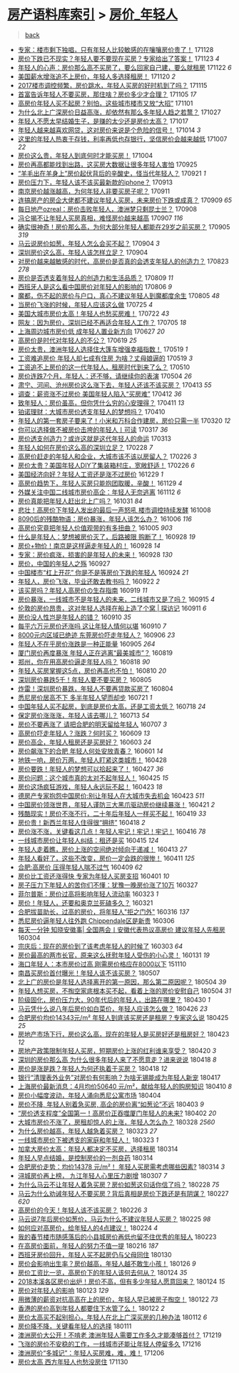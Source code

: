 [房产语料库索引](../../README.md)  > [房价_年轻人](房价_年轻人.md)
====
> [back](../README.md)

- [专家：楼市剩下独唱，只有年轻人比较敏感的在嚷嚷房价贵了！](http://jkwz.applinzi.com/ittc/7040950387312428048.html#%E4%B8%93%E5%AE%B6%EF%BC%9A%E6%A5%BC%E5%B8%82%E5%89%A9%E4%B8%8B%E7%8B%AC%E5%94%B1%EF%BC%8C%E5%8F%AA%E6%9C%89%E5%B9%B4%E8%BD%BB%E4%BA%BA%E6%AF%94%E8%BE%83%E6%95%8F%E6%84%9F%E7%9A%84%E5%9C%A8%E5%9A%B7%E5%9A%B7%E6%88%BF%E4%BB%B7%E8%B4%B5%E4%BA%86%EF%BC%81) 171128  
- [房价下跌已不现实？年轻人要不要现在买房？专家给出了答案！](http://jkwz.applinzi.com/ittc/7039220575111742480.html#%E6%88%BF%E4%BB%B7%E4%B8%8B%E8%B7%8C%E5%B7%B2%E4%B8%8D%E7%8E%B0%E5%AE%9E%EF%BC%9F%E5%B9%B4%E8%BD%BB%E4%BA%BA%E8%A6%81%E4%B8%8D%E8%A6%81%E7%8E%B0%E5%9C%A8%E4%B9%B0%E6%88%BF%EF%BC%9F%E4%B8%93%E5%AE%B6%E7%BB%99%E5%87%BA%E4%BA%86%E7%AD%94%E6%A1%88%EF%BC%81) 171123 *4* 
- [年轻人的心声：房价那么高不买房了，要么回家自己建，要么就租房](http://jkwz.applinzi.com/ittc/7038798173202547728.html#%E5%B9%B4%E8%BD%BB%E4%BA%BA%E7%9A%84%E5%BF%83%E5%A3%B0%EF%BC%9A%E6%88%BF%E4%BB%B7%E9%82%A3%E4%B9%88%E9%AB%98%E4%B8%8D%E4%B9%B0%E6%88%BF%E4%BA%86%EF%BC%8C%E8%A6%81%E4%B9%88%E5%9B%9E%E5%AE%B6%E8%87%AA%E5%B7%B1%E5%BB%BA%EF%BC%8C%E8%A6%81%E4%B9%88%E5%B0%B1%E7%A7%9F%E6%88%BF) 171122 *6* 
- [美国薪水增涨追不上房价，年轻人多选择租房！](http://jkwz.applinzi.com/ittc/7037977312459490321.html#%E7%BE%8E%E5%9B%BD%E8%96%AA%E6%B0%B4%E5%A2%9E%E6%B6%A8%E8%BF%BD%E4%B8%8D%E4%B8%8A%E6%88%BF%E4%BB%B7%EF%BC%8C%E5%B9%B4%E8%BD%BB%E4%BA%BA%E5%A4%9A%E9%80%89%E6%8B%A9%E7%A7%9F%E6%88%BF%EF%BC%81) 171120 *2* 
- [2017楼市调控频繁，房价跳水，年轻人买房的好时机到了吗？](http://jkwz.applinzi.com/ittc/7036118870933390352.html#2017%E6%A5%BC%E5%B8%82%E8%B0%83%E6%8E%A7%E9%A2%91%E7%B9%81%EF%BC%8C%E6%88%BF%E4%BB%B7%E8%B7%B3%E6%B0%B4%EF%BC%8C%E5%B9%B4%E8%BD%BB%E4%BA%BA%E4%B9%B0%E6%88%BF%E7%9A%84%E5%A5%BD%E6%97%B6%E6%9C%BA%E5%88%B0%E4%BA%86%E5%90%97%EF%BC%9F) 171115  
- [首富告诉年轻人不要买房，那住啥？房价多少才合理？](http://jkwz.applinzi.com/ittc/7032497205225718800.html#%E9%A6%96%E5%AF%8C%E5%91%8A%E8%AF%89%E5%B9%B4%E8%BD%BB%E4%BA%BA%E4%B8%8D%E8%A6%81%E4%B9%B0%E6%88%BF%EF%BC%8C%E9%82%A3%E4%BD%8F%E5%95%A5%EF%BC%9F%E6%88%BF%E4%BB%B7%E5%A4%9A%E5%B0%91%E6%89%8D%E5%90%88%E7%90%86%EF%BC%9F) 171105 *17* 
- [高房价年轻人买不起房？别怕，这些城市楼市又放“大招”](http://jkwz.applinzi.com/ittc/7031116410883933200.html#%E9%AB%98%E6%88%BF%E4%BB%B7%E5%B9%B4%E8%BD%BB%E4%BA%BA%E4%B9%B0%E4%B8%8D%E8%B5%B7%E6%88%BF%EF%BC%9F%E5%88%AB%E6%80%95%EF%BC%8C%E8%BF%99%E4%BA%9B%E5%9F%8E%E5%B8%82%E6%A5%BC%E5%B8%82%E5%8F%88%E6%94%BE%E2%80%9C%E5%A4%A7%E6%8B%9B%E2%80%9D) 171101  
- [为什么北上广深房价日益高涨，却依然有那么多年轻人趋之若鹜？](http://jkwz.applinzi.com/ittc/7029249950771315728.html#%E4%B8%BA%E4%BB%80%E4%B9%88%E5%8C%97%E4%B8%8A%E5%B9%BF%E6%B7%B1%E6%88%BF%E4%BB%B7%E6%97%A5%E7%9B%8A%E9%AB%98%E6%B6%A8%EF%BC%8C%E5%8D%B4%E4%BE%9D%E7%84%B6%E6%9C%89%E9%82%A3%E4%B9%88%E5%A4%9A%E5%B9%B4%E8%BD%BB%E4%BA%BA%E8%B6%8B%E4%B9%8B%E8%8B%A5%E9%B9%9C%EF%BC%9F) 171027  
- [年轻人不愿太早结婚生子，是赚的太少还是房价太高？](http://jkwz.applinzi.com/ittc/7025447574255977488.html#%E5%B9%B4%E8%BD%BB%E4%BA%BA%E4%B8%8D%E6%84%BF%E5%A4%AA%E6%97%A9%E7%BB%93%E5%A9%9A%E7%94%9F%E5%AD%90%EF%BC%8C%E6%98%AF%E8%B5%9A%E7%9A%84%E5%A4%AA%E5%B0%91%E8%BF%98%E6%98%AF%E6%88%BF%E4%BB%B7%E5%A4%AA%E9%AB%98%EF%BC%9F) 171017  
- [年轻人越来越喜欢网贷，这对房价来说是个危险的信号！](http://jkwz.applinzi.com/ittc/7024250281678865425.html#%E5%B9%B4%E8%BD%BB%E4%BA%BA%E8%B6%8A%E6%9D%A5%E8%B6%8A%E5%96%9C%E6%AC%A2%E7%BD%91%E8%B4%B7%EF%BC%8C%E8%BF%99%E5%AF%B9%E6%88%BF%E4%BB%B7%E6%9D%A5%E8%AF%B4%E6%98%AF%E4%B8%AA%E5%8D%B1%E9%99%A9%E7%9A%84%E4%BF%A1%E5%8F%B7%EF%BC%81) 171014 *3* 
- [这里的年轻人热衷于存钱，利率再低也存银行，坚信房价会越来越低](http://jkwz.applinzi.com/ittc/7020693244466430993.html#%E8%BF%99%E9%87%8C%E7%9A%84%E5%B9%B4%E8%BD%BB%E4%BA%BA%E7%83%AD%E8%A1%B7%E4%BA%8E%E5%AD%98%E9%92%B1%EF%BC%8C%E5%88%A9%E7%8E%87%E5%86%8D%E4%BD%8E%E4%B9%9F%E5%AD%98%E9%93%B6%E8%A1%8C%EF%BC%8C%E5%9D%9A%E4%BF%A1%E6%88%BF%E4%BB%B7%E4%BC%9A%E8%B6%8A%E6%9D%A5%E8%B6%8A%E4%BD%8E) 171007 *22* 
- [房价这么贵，年轻人到底何时才能买房！](http://jkwz.applinzi.com/ittc/7020622119904478225.html#%E6%88%BF%E4%BB%B7%E8%BF%99%E4%B9%88%E8%B4%B5%EF%BC%8C%E5%B9%B4%E8%BD%BB%E4%BA%BA%E5%88%B0%E5%BA%95%E4%BD%95%E6%97%B6%E6%89%8D%E8%83%BD%E4%B9%B0%E6%88%BF%EF%BC%81) 171004  
- [房价再高都能找到出路，这买房大数据让很多年轻人害怕](http://jkwz.applinzi.com/ittc/7017286557432808465.html#%E6%88%BF%E4%BB%B7%E5%86%8D%E9%AB%98%E9%83%BD%E8%83%BD%E6%89%BE%E5%88%B0%E5%87%BA%E8%B7%AF%EF%BC%8C%E8%BF%99%E4%B9%B0%E6%88%BF%E5%A4%A7%E6%95%B0%E6%8D%AE%E8%AE%A9%E5%BE%88%E5%A4%9A%E5%B9%B4%E8%BD%BB%E4%BA%BA%E5%AE%B3%E6%80%95) 170925  
- [“羊毛出在羊身上”房价起伏背后的辛酸史，怪当代年轻人？](http://jkwz.applinzi.com/ittc/7015704623875359761.html#%E2%80%9C%E7%BE%8A%E6%AF%9B%E5%87%BA%E5%9C%A8%E7%BE%8A%E8%BA%AB%E4%B8%8A%E2%80%9D%E6%88%BF%E4%BB%B7%E8%B5%B7%E4%BC%8F%E8%83%8C%E5%90%8E%E7%9A%84%E8%BE%9B%E9%85%B8%E5%8F%B2%EF%BC%8C%E6%80%AA%E5%BD%93%E4%BB%A3%E5%B9%B4%E8%BD%BB%E4%BA%BA%EF%BC%9F) 170921 *1* 
- [房价压力下，年轻人该不该买最新款的iphone？](http://jkwz.applinzi.com/ittc/7012906389431911440.html#%E6%88%BF%E4%BB%B7%E5%8E%8B%E5%8A%9B%E4%B8%8B%EF%BC%8C%E5%B9%B4%E8%BD%BB%E4%BA%BA%E8%AF%A5%E4%B8%8D%E8%AF%A5%E4%B9%B0%E6%9C%80%E6%96%B0%E6%AC%BE%E7%9A%84iphone%EF%BC%9F) 170913  
- [南京房价越涨越高，为何年轻人非要买房子呢？](http://jkwz.applinzi.com/ittc/7012119103798772497.html#%E5%8D%97%E4%BA%AC%E6%88%BF%E4%BB%B7%E8%B6%8A%E6%B6%A8%E8%B6%8A%E9%AB%98%EF%BC%8C%E4%B8%BA%E4%BD%95%E5%B9%B4%E8%BD%BB%E4%BA%BA%E9%9D%9E%E8%A6%81%E4%B9%B0%E6%88%BF%E5%AD%90%E5%91%A2%EF%BC%9F) 170911  
- [连搞房产的房企大佬都不建议年轻人买房，未来房价下跌或成真？](http://jkwz.applinzi.com/ittc/7011233624383554576.html#%E8%BF%9E%E6%90%9E%E6%88%BF%E4%BA%A7%E7%9A%84%E6%88%BF%E4%BC%81%E5%A4%A7%E4%BD%AC%E9%83%BD%E4%B8%8D%E5%BB%BA%E8%AE%AE%E5%B9%B4%E8%BD%BB%E4%BA%BA%E4%B9%B0%E6%88%BF%EF%BC%8C%E6%9C%AA%E6%9D%A5%E6%88%BF%E4%BB%B7%E4%B8%8B%E8%B7%8C%E6%88%96%E6%88%90%E7%9C%9F%EF%BC%9F) 170909 *65* 
- [每日地产ozreal：房价击败年轻人，澳洲梦只剩昆士兰？](http://jkwz.applinzi.com/ittc/7010915022908425233.html#%E6%AF%8F%E6%97%A5%E5%9C%B0%E4%BA%A7ozreal%EF%BC%9A%E6%88%BF%E4%BB%B7%E5%87%BB%E8%B4%A5%E5%B9%B4%E8%BD%BB%E4%BA%BA%EF%BC%8C%E6%BE%B3%E6%B4%B2%E6%A2%A6%E5%8F%AA%E5%89%A9%E6%98%86%E5%A3%AB%E5%85%B0%EF%BC%9F) 170908  
- [冯仑揭不让年轻人买房真相，难怪房价越来越高](http://jkwz.applinzi.com/ittc/7010607572372177936.html#%E5%86%AF%E4%BB%91%E6%8F%AD%E4%B8%8D%E8%AE%A9%E5%B9%B4%E8%BD%BB%E4%BA%BA%E4%B9%B0%E6%88%BF%E7%9C%9F%E7%9B%B8%EF%BC%8C%E9%9A%BE%E6%80%AA%E6%88%BF%E4%BB%B7%E8%B6%8A%E6%9D%A5%E8%B6%8A%E9%AB%98) 170907 *116* 
- [确实很神奇！房价那么高，为何大部分年轻人都能在29岁之前买房？](http://jkwz.applinzi.com/ittc/7009823085640025104.html#%E7%A1%AE%E5%AE%9E%E5%BE%88%E7%A5%9E%E5%A5%87%EF%BC%81%E6%88%BF%E4%BB%B7%E9%82%A3%E4%B9%88%E9%AB%98%EF%BC%8C%E4%B8%BA%E4%BD%95%E5%A4%A7%E9%83%A8%E5%88%86%E5%B9%B4%E8%BD%BB%E4%BA%BA%E9%83%BD%E8%83%BD%E5%9C%A829%E5%B2%81%E4%B9%8B%E5%89%8D%E4%B9%B0%E6%88%BF%EF%BC%9F) 170905 *319* 
- [马云说房价如葱，年轻人怎么会买不起？](http://jkwz.applinzi.com/ittc/7009586718200824848.html#%E9%A9%AC%E4%BA%91%E8%AF%B4%E6%88%BF%E4%BB%B7%E5%A6%82%E8%91%B1%EF%BC%8C%E5%B9%B4%E8%BD%BB%E4%BA%BA%E6%80%8E%E4%B9%88%E4%BC%9A%E4%B9%B0%E4%B8%8D%E8%B5%B7%EF%BC%9F) 170904 *3* 
- [深圳房价这么高，年轻人该怎样立足？](http://jkwz.applinzi.com/ittc/7009476874609361936.html#%E6%B7%B1%E5%9C%B3%E6%88%BF%E4%BB%B7%E8%BF%99%E4%B9%88%E9%AB%98%EF%BC%8C%E5%B9%B4%E8%BD%BB%E4%BA%BA%E8%AF%A5%E6%80%8E%E6%A0%B7%E7%AB%8B%E8%B6%B3%EF%BC%9F) 170904  
- [对房价越来越敏感的时代，高房价是否真的会透支年轻人的创造力？](http://jkwz.applinzi.com/ittc/7004999731829539856.html#%E5%AF%B9%E6%88%BF%E4%BB%B7%E8%B6%8A%E6%9D%A5%E8%B6%8A%E6%95%8F%E6%84%9F%E7%9A%84%E6%97%B6%E4%BB%A3%EF%BC%8C%E9%AB%98%E6%88%BF%E4%BB%B7%E6%98%AF%E5%90%A6%E7%9C%9F%E7%9A%84%E4%BC%9A%E9%80%8F%E6%94%AF%E5%B9%B4%E8%BD%BB%E4%BA%BA%E7%9A%84%E5%88%9B%E9%80%A0%E5%8A%9B%EF%BC%9F) 170823 *278* 
- [房价是否透支着年轻人的创造力和生活品质？](http://jkwz.applinzi.com/ittc/6999887321561039889.html#%E6%88%BF%E4%BB%B7%E6%98%AF%E5%90%A6%E9%80%8F%E6%94%AF%E7%9D%80%E5%B9%B4%E8%BD%BB%E4%BA%BA%E7%9A%84%E5%88%9B%E9%80%A0%E5%8A%9B%E5%92%8C%E7%94%9F%E6%B4%BB%E5%93%81%E8%B4%A8%EF%BC%9F) 170809 *11* 
- [西班牙人是这么看中国房价对年轻人的影响的](http://jkwz.applinzi.com/ittc/6998811833216271377.html#%E8%A5%BF%E7%8F%AD%E7%89%99%E4%BA%BA%E6%98%AF%E8%BF%99%E4%B9%88%E7%9C%8B%E4%B8%AD%E5%9B%BD%E6%88%BF%E4%BB%B7%E5%AF%B9%E5%B9%B4%E8%BD%BB%E4%BA%BA%E7%9A%84%E5%BD%B1%E5%93%8D%E7%9A%84) 170806 *9* 
- [魔都，伤不起的房价与户口，真心不建议年轻人到魔都度余生](http://jkwz.applinzi.com/ittc/6998308550915654673.html#%E9%AD%94%E9%83%BD%EF%BC%8C%E4%BC%A4%E4%B8%8D%E8%B5%B7%E7%9A%84%E6%88%BF%E4%BB%B7%E4%B8%8E%E6%88%B7%E5%8F%A3%EF%BC%8C%E7%9C%9F%E5%BF%83%E4%B8%8D%E5%BB%BA%E8%AE%AE%E5%B9%B4%E8%BD%BB%E4%BA%BA%E5%88%B0%E9%AD%94%E9%83%BD%E5%BA%A6%E4%BD%99%E7%94%9F) 170805 *48* 
- [当房价飞涨的时候，年轻人应该这么做](http://jkwz.applinzi.com/ittc/6994350951291683856.html#%E5%BD%93%E6%88%BF%E4%BB%B7%E9%A3%9E%E6%B6%A8%E7%9A%84%E6%97%B6%E5%80%99%EF%BC%8C%E5%B9%B4%E8%BD%BB%E4%BA%BA%E5%BA%94%E8%AF%A5%E8%BF%99%E4%B9%88%E5%81%9A) 170725 *4* 
- [美国大城市房价太高！年轻人也愁买房难！](http://jkwz.applinzi.com/ittc/6993226761754903569.html#%E7%BE%8E%E5%9B%BD%E5%A4%A7%E5%9F%8E%E5%B8%82%E6%88%BF%E4%BB%B7%E5%A4%AA%E9%AB%98%EF%BC%81%E5%B9%B4%E8%BD%BB%E4%BA%BA%E4%B9%9F%E6%84%81%E4%B9%B0%E6%88%BF%E9%9A%BE%EF%BC%81) 170722 *43* 
- [网友：因为房价，深圳已经不再适合年轻人工作？](http://jkwz.applinzi.com/ittc/6986844331615716356.html#%E7%BD%91%E5%8F%8B%EF%BC%9A%E5%9B%A0%E4%B8%BA%E6%88%BF%E4%BB%B7%EF%BC%8C%E6%B7%B1%E5%9C%B3%E5%B7%B2%E7%BB%8F%E4%B8%8D%E5%86%8D%E9%80%82%E5%90%88%E5%B9%B4%E8%BD%BB%E4%BA%BA%E5%B7%A5%E4%BD%9C%EF%BC%9F) 170705 *18* 
- [上海周边城市房价低 成年轻人置业新方向](http://jkwz.applinzi.com/ittc/6983875730604557316.html#%E4%B8%8A%E6%B5%B7%E5%91%A8%E8%BE%B9%E5%9F%8E%E5%B8%82%E6%88%BF%E4%BB%B7%E4%BD%8E+%E6%88%90%E5%B9%B4%E8%BD%BB%E4%BA%BA%E7%BD%AE%E4%B8%9A%E6%96%B0%E6%96%B9%E5%90%91) 170627 *20* 
- [高房价是时代对年轻人的不公？](http://jkwz.applinzi.com/ittc/6980809028367025157.html#%E9%AB%98%E6%88%BF%E4%BB%B7%E6%98%AF%E6%97%B6%E4%BB%A3%E5%AF%B9%E5%B9%B4%E8%BD%BB%E4%BA%BA%E7%9A%84%E4%B8%8D%E5%85%AC%EF%BC%9F) 170619 *25* 
- [房价太贵，澳洲年轻人选择住大篷车增强幸福指数！](http://jkwz.applinzi.com/ittc/6969502277160141828.html#%E6%88%BF%E4%BB%B7%E5%A4%AA%E8%B4%B5%EF%BC%8C%E6%BE%B3%E6%B4%B2%E5%B9%B4%E8%BD%BB%E4%BA%BA%E9%80%89%E6%8B%A9%E4%BD%8F%E5%A4%A7%E7%AF%B7%E8%BD%A6%E5%A2%9E%E5%BC%BA%E5%B9%B8%E7%A6%8F%E6%8C%87%E6%95%B0%EF%BC%81) 170519 *1* 
- [工资难追房价 年轻人却七成有住房 为啥？丈母娘逼的](http://jkwz.applinzi.com/ittc/6969325223336739845.html#%E5%B7%A5%E8%B5%84%E9%9A%BE%E8%BF%BD%E6%88%BF%E4%BB%B7+%E5%B9%B4%E8%BD%BB%E4%BA%BA%E5%8D%B4%E4%B8%83%E6%88%90%E6%9C%89%E4%BD%8F%E6%88%BF+%E4%B8%BA%E5%95%A5%EF%BC%9F%E4%B8%88%E6%AF%8D%E5%A8%98%E9%80%BC%E7%9A%84) 170519 *3* 
- [工资追不上房价的这一代年轻人，租房时代到来了么？](http://jkwz.applinzi.com/ittc/6965971828630619141.html#%E5%B7%A5%E8%B5%84%E8%BF%BD%E4%B8%8D%E4%B8%8A%E6%88%BF%E4%BB%B7%E7%9A%84%E8%BF%99%E4%B8%80%E4%BB%A3%E5%B9%B4%E8%BD%BB%E4%BA%BA%EF%BC%8C%E7%A7%9F%E6%88%BF%E6%97%B6%E4%BB%A3%E5%88%B0%E6%9D%A5%E4%BA%86%E4%B9%88%EF%BC%9F) 170510  
- [房价连跌7个月，年轻人：还不够，请继续你的表演](http://jkwz.applinzi.com/ittc/6963834902347777028.html#%E6%88%BF%E4%BB%B7%E8%BF%9E%E8%B7%8C7%E4%B8%AA%E6%9C%88%EF%BC%8C%E5%B9%B4%E8%BD%BB%E4%BA%BA%EF%BC%9A%E8%BF%98%E4%B8%8D%E5%A4%9F%EF%BC%8C%E8%AF%B7%E7%BB%A7%E7%BB%AD%E4%BD%A0%E7%9A%84%E8%A1%A8%E6%BC%94) 170504 *26* 
- [肃宁、河间、沧州房价这么涨下去，年轻人还该不该买房？](http://jkwz.applinzi.com/ittc/6956008527536587781.html#%E8%82%83%E5%AE%81%E3%80%81%E6%B2%B3%E9%97%B4%E3%80%81%E6%B2%A7%E5%B7%9E%E6%88%BF%E4%BB%B7%E8%BF%99%E4%B9%88%E6%B6%A8%E4%B8%8B%E5%8E%BB%EF%BC%8C%E5%B9%B4%E8%BD%BB%E4%BA%BA%E8%BF%98%E8%AF%A5%E4%B8%8D%E8%AF%A5%E4%B9%B0%E6%88%BF%EF%BC%9F) 170413 *55* 
- [调查：薪资涨不过房价 美国年轻人陷入“买房难”](http://jkwz.applinzi.com/ittc/6955577383888356356.html#%E8%B0%83%E6%9F%A5%EF%BC%9A%E8%96%AA%E8%B5%84%E6%B6%A8%E4%B8%8D%E8%BF%87%E6%88%BF%E4%BB%B7+%E7%BE%8E%E5%9B%BD%E5%B9%B4%E8%BD%BB%E4%BA%BA%E9%99%B7%E5%85%A5%E2%80%9C%E4%B9%B0%E6%88%BF%E9%9A%BE%E2%80%9D) 170412 *36* 
- [致年轻人：房价虽高，但你凭什么穷的心安理得？](http://jkwz.applinzi.com/ittc/6955376657539007492.html#%E8%87%B4%E5%B9%B4%E8%BD%BB%E4%BA%BA%EF%BC%9A%E6%88%BF%E4%BB%B7%E8%99%BD%E9%AB%98%EF%BC%8C%E4%BD%86%E4%BD%A0%E5%87%AD%E4%BB%80%E4%B9%88%E7%A9%B7%E7%9A%84%E5%BF%83%E5%AE%89%E7%90%86%E5%BE%97%EF%BC%9F) 170411 *13* 
- [铂诺理财：大城市房价透支年轻人的梦想吗？](http://jkwz.applinzi.com/ittc/6954836134168364037.html#%E9%93%82%E8%AF%BA%E7%90%86%E8%B4%A2%EF%BC%9A%E5%A4%A7%E5%9F%8E%E5%B8%82%E6%88%BF%E4%BB%B7%E9%80%8F%E6%94%AF%E5%B9%B4%E8%BD%BB%E4%BA%BA%E7%9A%84%E6%A2%A6%E6%83%B3%E5%90%97%EF%BC%9F) 170410  
- [年轻人的第一套房子要来了！小米和万科合作建房，房价只需一半](http://jkwz.applinzi.com/ittc/6947057912563368965.html#%E5%B9%B4%E8%BD%BB%E4%BA%BA%E7%9A%84%E7%AC%AC%E4%B8%80%E5%A5%97%E6%88%BF%E5%AD%90%E8%A6%81%E6%9D%A5%E4%BA%86%EF%BC%81%E5%B0%8F%E7%B1%B3%E5%92%8C%E4%B8%87%E7%A7%91%E5%90%88%E4%BD%9C%E5%BB%BA%E6%88%BF%EF%BC%8C%E6%88%BF%E4%BB%B7%E5%8F%AA%E9%9C%80%E4%B8%80%E5%8D%8A) 170320 *12* 
- [你可以选择做不被房价击垮的年轻人丨可读](http://jkwz.applinzi.com/ittc/6946117181795468292.html#%E4%BD%A0%E5%8F%AF%E4%BB%A5%E9%80%89%E6%8B%A9%E5%81%9A%E4%B8%8D%E8%A2%AB%E6%88%BF%E4%BB%B7%E5%87%BB%E5%9E%AE%E7%9A%84%E5%B9%B4%E8%BD%BB%E4%BA%BA%E4%B8%A8%E5%8F%AF%E8%AF%BB) 170317 *36* 
- [房价透支创造力？或许这就是这代年轻人的命运](http://jkwz.applinzi.com/ittc/6944517509771428868.html#%E6%88%BF%E4%BB%B7%E9%80%8F%E6%94%AF%E5%88%9B%E9%80%A0%E5%8A%9B%EF%BC%9F%E6%88%96%E8%AE%B8%E8%BF%99%E5%B0%B1%E6%98%AF%E8%BF%99%E4%BB%A3%E5%B9%B4%E8%BD%BB%E4%BA%BA%E7%9A%84%E5%91%BD%E8%BF%90) 170313  
- [年轻人如何在房价这么高的深圳立足？](http://jkwz.applinzi.com/ittc/6939610272615629828.html#%E5%B9%B4%E8%BD%BB%E4%BA%BA%E5%A6%82%E4%BD%95%E5%9C%A8%E6%88%BF%E4%BB%B7%E8%BF%99%E4%B9%88%E9%AB%98%E7%9A%84%E6%B7%B1%E5%9C%B3%E7%AB%8B%E8%B6%B3%EF%BC%9F) 170228 *7* 
- [高房价赶走的年轻人和企业，大城市该不该以房留人？](http://jkwz.applinzi.com/ittc/6939043121366303749.html#%E9%AB%98%E6%88%BF%E4%BB%B7%E8%B5%B6%E8%B5%B0%E7%9A%84%E5%B9%B4%E8%BD%BB%E4%BA%BA%E5%92%8C%E4%BC%81%E4%B8%9A%EF%BC%8C%E5%A4%A7%E5%9F%8E%E5%B8%82%E8%AF%A5%E4%B8%8D%E8%AF%A5%E4%BB%A5%E6%88%BF%E7%95%99%E4%BA%BA%EF%BC%9F) 170226 *3* 
- [房价太贵？美国年轻人DIY了集装箱村庄，宽敞舒适！](http://jkwz.applinzi.com/ittc/6939017096678867973.html#%E6%88%BF%E4%BB%B7%E5%A4%AA%E8%B4%B5%EF%BC%9F%E7%BE%8E%E5%9B%BD%E5%B9%B4%E8%BD%BB%E4%BA%BADIY%E4%BA%86%E9%9B%86%E8%A3%85%E7%AE%B1%E6%9D%91%E5%BA%84%EF%BC%8C%E5%AE%BD%E6%95%9E%E8%88%92%E9%80%82%EF%BC%81) 170226 *6* 
- [美国经济向好？年轻人工资还是涨不过房价](http://jkwz.applinzi.com/ittc/6917017551766029316.html#%E7%BE%8E%E5%9B%BD%E7%BB%8F%E6%B5%8E%E5%90%91%E5%A5%BD%EF%BC%9F%E5%B9%B4%E8%BD%BB%E4%BA%BA%E5%B7%A5%E8%B5%84%E8%BF%98%E6%98%AF%E6%B6%A8%E4%B8%8D%E8%BF%87%E6%88%BF%E4%BB%B7) 161229 *1* 
- [高房价趋势下，年轻人买房只能抱团取暖，辛酸！](http://jkwz.applinzi.com/ittc/6905827499954406405.html#%E9%AB%98%E6%88%BF%E4%BB%B7%E8%B6%8B%E5%8A%BF%E4%B8%8B%EF%BC%8C%E5%B9%B4%E8%BD%BB%E4%BA%BA%E4%B9%B0%E6%88%BF%E5%8F%AA%E8%83%BD%E6%8A%B1%E5%9B%A2%E5%8F%96%E6%9A%96%EF%BC%8C%E8%BE%9B%E9%85%B8%EF%BC%81) 161129 *4* 
- [外媒关注中国二线城市房价高企：年轻人无奈逃离](http://jkwz.applinzi.com/ittc/6899400826325304324.html#%E5%A4%96%E5%AA%92%E5%85%B3%E6%B3%A8%E4%B8%AD%E5%9B%BD%E4%BA%8C%E7%BA%BF%E5%9F%8E%E5%B8%82%E6%88%BF%E4%BB%B7%E9%AB%98%E4%BC%81%EF%BC%9A%E5%B9%B4%E8%BD%BB%E4%BA%BA%E6%97%A0%E5%A5%88%E9%80%83%E7%A6%BB) 161112 *6* 
- [房价真能把年轻人赶出北上广吗？](http://jkwz.applinzi.com/ittc/6895222507363107845.html#%E6%88%BF%E4%BB%B7%E7%9C%9F%E8%83%BD%E6%8A%8A%E5%B9%B4%E8%BD%BB%E4%BA%BA%E8%B5%B6%E5%87%BA%E5%8C%97%E4%B8%8A%E5%B9%BF%E5%90%97%EF%BC%9F) 161031 *84* 
- [悲壮！高房价下年轻人发出的最后一声怒吼 楼市调控持续发酵](http://jkwz.applinzi.com/ittc/6886695925061256197.html#%E6%82%B2%E5%A3%AE%EF%BC%81%E9%AB%98%E6%88%BF%E4%BB%B7%E4%B8%8B%E5%B9%B4%E8%BD%BB%E4%BA%BA%E5%8F%91%E5%87%BA%E7%9A%84%E6%9C%80%E5%90%8E%E4%B8%80%E5%A3%B0%E6%80%92%E5%90%BC+%E6%A5%BC%E5%B8%82%E8%B0%83%E6%8E%A7%E6%8C%81%E7%BB%AD%E5%8F%91%E9%85%B5) 161008  
- [8090后的残酷物语：房价暴涨，年轻人该怎么办？](http://jkwz.applinzi.com/ittc/6885653824806585348.html#8090%E5%90%8E%E7%9A%84%E6%AE%8B%E9%85%B7%E7%89%A9%E8%AF%AD%EF%BC%9A%E6%88%BF%E4%BB%B7%E6%9A%B4%E6%B6%A8%EF%BC%8C%E5%B9%B4%E8%BD%BB%E4%BA%BA%E8%AF%A5%E6%80%8E%E4%B9%88%E5%8A%9E%EF%BC%9F) 161006 *116* 
- [高房价究竟把年轻人价值观带的有多扭曲？](http://jkwz.applinzi.com/ittc/6885539298375369733.html#%E9%AB%98%E6%88%BF%E4%BB%B7%E7%A9%B6%E7%AB%9F%E6%8A%8A%E5%B9%B4%E8%BD%BB%E4%BA%BA%E4%BB%B7%E5%80%BC%E8%A7%82%E5%B8%A6%E7%9A%84%E6%9C%89%E5%A4%9A%E6%89%AD%E6%9B%B2%EF%BC%9F) 161005 *903* 
- [什么是年轻人：梦想被房价灭了，后路被限 购断了！](http://jkwz.applinzi.com/ittc/6882993038091092997.html#%E4%BB%80%E4%B9%88%E6%98%AF%E5%B9%B4%E8%BD%BB%E4%BA%BA%EF%BC%9A%E6%A2%A6%E6%83%B3%E8%A2%AB%E6%88%BF%E4%BB%B7%E7%81%AD%E4%BA%86%EF%BC%8C%E5%90%8E%E8%B7%AF%E8%A2%AB%E9%99%90+%E8%B4%AD%E6%96%AD%E4%BA%86%EF%BC%81) 160928 *19* 
- [房价+物价！南京是这样逼走年轻人的！](http://jkwz.applinzi.com/ittc/6882977461876294661.html#%E6%88%BF%E4%BB%B7%2B%E7%89%A9%E4%BB%B7%EF%BC%81%E5%8D%97%E4%BA%AC%E6%98%AF%E8%BF%99%E6%A0%B7%E9%80%BC%E8%B5%B0%E5%B9%B4%E8%BD%BB%E4%BA%BA%E7%9A%84%EF%BC%81) 160928 *14* 
- [专家：房价疯涨，损害的是年轻人的未来！](http://jkwz.applinzi.com/ittc/6882940270882063365.html#%E4%B8%93%E5%AE%B6%EF%BC%9A%E6%88%BF%E4%BB%B7%E7%96%AF%E6%B6%A8%EF%BC%8C%E6%8D%9F%E5%AE%B3%E7%9A%84%E6%98%AF%E5%B9%B4%E8%BD%BB%E4%BA%BA%E7%9A%84%E6%9C%AA%E6%9D%A5%EF%BC%81) 160928 *130* 
- [房价，中国的年轻人之殇](http://jkwz.applinzi.com/ittc/6882600159472518148.html#%E6%88%BF%E4%BB%B7%EF%BC%8C%E4%B8%AD%E5%9B%BD%E7%9A%84%E5%B9%B4%E8%BD%BB%E4%BA%BA%E4%B9%8B%E6%AE%87) 160927  
- [中国楼市“杠上开花” 你是不是等房价下跌的年轻人](http://jkwz.applinzi.com/ittc/6881573096363918341.html#%E4%B8%AD%E5%9B%BD%E6%A5%BC%E5%B8%82%E2%80%9C%E6%9D%A0%E4%B8%8A%E5%BC%80%E8%8A%B1%E2%80%9D+%E4%BD%A0%E6%98%AF%E4%B8%8D%E6%98%AF%E7%AD%89%E6%88%BF%E4%BB%B7%E4%B8%8B%E8%B7%8C%E7%9A%84%E5%B9%B4%E8%BD%BB%E4%BA%BA) 160924 *21* 
- [年轻人，房价飞涨，毕业还敢去教书吗？](http://jkwz.applinzi.com/ittc/6880697964288279557.html#%E5%B9%B4%E8%BD%BB%E4%BA%BA%EF%BC%8C%E6%88%BF%E4%BB%B7%E9%A3%9E%E6%B6%A8%EF%BC%8C%E6%AF%95%E4%B8%9A%E8%BF%98%E6%95%A2%E5%8E%BB%E6%95%99%E4%B9%A6%E5%90%97%EF%BC%9F) 160922 *2* 
- [该买房吗？年轻人高房价の生存指南](http://jkwz.applinzi.com/ittc/6879563897773753349.html#%E8%AF%A5%E4%B9%B0%E6%88%BF%E5%90%97%EF%BC%9F%E5%B9%B4%E8%BD%BB%E4%BA%BA%E9%AB%98%E6%88%BF%E4%BB%B7%E3%81%AE%E7%94%9F%E5%AD%98%E6%8C%87%E5%8D%97) 160919 *11* 
- [房价暴涨，一线城市不是年轻人的未来，二线城市又是了吗？](http://jkwz.applinzi.com/ittc/6878067291824063493.html#%E6%88%BF%E4%BB%B7%E6%9A%B4%E6%B6%A8%EF%BC%8C%E4%B8%80%E7%BA%BF%E5%9F%8E%E5%B8%82%E4%B8%8D%E6%98%AF%E5%B9%B4%E8%BD%BB%E4%BA%BA%E7%9A%84%E6%9C%AA%E6%9D%A5%EF%BC%8C%E4%BA%8C%E7%BA%BF%E5%9F%8E%E5%B8%82%E5%8F%88%E6%98%AF%E4%BA%86%E5%90%97%EF%BC%9F) 160915 *4* 
- [伦敦的房价昂贵，这对年轻人选择在船上造了个窝 | 探访记](http://jkwz.applinzi.com/ittc/6876524588992824324.html#%E4%BC%A6%E6%95%A6%E7%9A%84%E6%88%BF%E4%BB%B7%E6%98%82%E8%B4%B5%EF%BC%8C%E8%BF%99%E5%AF%B9%E5%B9%B4%E8%BD%BB%E4%BA%BA%E9%80%89%E6%8B%A9%E5%9C%A8%E8%88%B9%E4%B8%8A%E9%80%A0%E4%BA%86%E4%B8%AA%E7%AA%9D+%7C+%E6%8E%A2%E8%AE%BF%E8%AE%B0) 160911 *6* 
- [房价没人性岂是年轻人的错？](http://jkwz.applinzi.com/ittc/6876161421808763908.html#%E6%88%BF%E4%BB%B7%E6%B2%A1%E4%BA%BA%E6%80%A7%E5%B2%82%E6%98%AF%E5%B9%B4%E8%BD%BB%E4%BA%BA%E7%9A%84%E9%94%99%EF%BC%9F) 160910 *35* 
- [每平六万元房价还涨吗  这让年轻人情何以堪](http://jkwz.applinzi.com/ittc/6876070654088053765.html#%E6%AF%8F%E5%B9%B3%E5%85%AD%E4%B8%87%E5%85%83%E6%88%BF%E4%BB%B7%E8%BF%98%E6%B6%A8%E5%90%97++%E8%BF%99%E8%AE%A9%E5%B9%B4%E8%BD%BB%E4%BA%BA%E6%83%85%E4%BD%95%E4%BB%A5%E5%A0%AA) 160910 *7* 
- [8000元内区域已绝迹 东莞房价吓走年轻人？](http://jkwz.applinzi.com/ittc/6874682122782114820.html#8000%E5%85%83%E5%86%85%E5%8C%BA%E5%9F%9F%E5%B7%B2%E7%BB%9D%E8%BF%B9+%E4%B8%9C%E8%8E%9E%E6%88%BF%E4%BB%B7%E5%90%93%E8%B5%B0%E5%B9%B4%E8%BD%BB%E4%BA%BA%EF%BC%9F) 160906 *23* 
- [年轻人不在乎房价涨跌是一种正能量](http://jkwz.applinzi.com/ittc/6874338634693608452.html#%E5%B9%B4%E8%BD%BB%E4%BA%BA%E4%B8%8D%E5%9C%A8%E4%B9%8E%E6%88%BF%E4%BB%B7%E6%B6%A8%E8%B7%8C%E6%98%AF%E4%B8%80%E7%A7%8D%E6%AD%A3%E8%83%BD%E9%87%8F) 160905 *264* 
- [厦门房价再度暴涨 年轻人正在逃离“最美城市”？](http://jkwz.applinzi.com/ittc/6867770516802372613.html#%E5%8E%A6%E9%97%A8%E6%88%BF%E4%BB%B7%E5%86%8D%E5%BA%A6%E6%9A%B4%E6%B6%A8+%E5%B9%B4%E8%BD%BB%E4%BA%BA%E6%AD%A3%E5%9C%A8%E9%80%83%E7%A6%BB%E2%80%9C%E6%9C%80%E7%BE%8E%E5%9F%8E%E5%B8%82%E2%80%9D%EF%BC%9F) 160819  
- [郑州，你在用高房价逼走年轻人吗？](http://jkwz.applinzi.com/ittc/6867754476336858116.html#%E9%83%91%E5%B7%9E%EF%BC%8C%E4%BD%A0%E5%9C%A8%E7%94%A8%E9%AB%98%E6%88%BF%E4%BB%B7%E9%80%BC%E8%B5%B0%E5%B9%B4%E8%BD%BB%E4%BA%BA%E5%90%97%EF%BC%9F) 160818 *90* 
- [年轻人买房掌握这5点，房价再高也不怕！](http://jkwz.applinzi.com/ittc/6864826331342324741.html#%E5%B9%B4%E8%BD%BB%E4%BA%BA%E4%B9%B0%E6%88%BF%E6%8E%8C%E6%8F%A1%E8%BF%995%E7%82%B9%EF%BC%8C%E6%88%BF%E4%BB%B7%E5%86%8D%E9%AB%98%E4%B9%9F%E4%B8%8D%E6%80%95%EF%BC%81) 160810 *20* 
- [深圳房价暴跌5千！年轻人要不要买房？](http://jkwz.applinzi.com/ittc/6862838853903320068.html#%E6%B7%B1%E5%9C%B3%E6%88%BF%E4%BB%B7%E6%9A%B4%E8%B7%8C5%E5%8D%83%EF%BC%81%E5%B9%B4%E8%BD%BB%E4%BA%BA%E8%A6%81%E4%B8%8D%E8%A6%81%E4%B9%B0%E6%88%BF%EF%BC%9F) 160805  
- [炸雷！深圳房价暴跌，年轻人不要再贷款买房了](http://jkwz.applinzi.com/ittc/6862441219506045956.html#%E7%82%B8%E9%9B%B7%EF%BC%81%E6%B7%B1%E5%9C%B3%E6%88%BF%E4%BB%B7%E6%9A%B4%E8%B7%8C%EF%BC%8C%E5%B9%B4%E8%BD%BB%E4%BA%BA%E4%B8%8D%E8%A6%81%E5%86%8D%E8%B4%B7%E6%AC%BE%E4%B9%B0%E6%88%BF%E4%BA%86) 160804  
- [悉尼房价居高不下 多半年轻人望而却步](http://jkwz.applinzi.com/ittc/6857331770869154820.html#%E6%82%89%E5%B0%BC%E6%88%BF%E4%BB%B7%E5%B1%85%E9%AB%98%E4%B8%8D%E4%B8%8B+%E5%A4%9A%E5%8D%8A%E5%B9%B4%E8%BD%BB%E4%BA%BA%E6%9C%9B%E8%80%8C%E5%8D%B4%E6%AD%A5) 160721 *1* 
- [中国年轻人买不起房，到底是房价太高，还是工资太低？](http://jkwz.applinzi.com/ittc/6856184583514752005.html#%E4%B8%AD%E5%9B%BD%E5%B9%B4%E8%BD%BB%E4%BA%BA%E4%B9%B0%E4%B8%8D%E8%B5%B7%E6%88%BF%EF%BC%8C%E5%88%B0%E5%BA%95%E6%98%AF%E6%88%BF%E4%BB%B7%E5%A4%AA%E9%AB%98%EF%BC%8C%E8%BF%98%E6%98%AF%E5%B7%A5%E8%B5%84%E5%A4%AA%E4%BD%8E%EF%BC%9F) 160718 *24* 
- [保定房价涨涨涨，年轻人该去哪儿？](http://jkwz.applinzi.com/ittc/6854292633618482180.html#%E4%BF%9D%E5%AE%9A%E6%88%BF%E4%BB%B7%E6%B6%A8%E6%B6%A8%E6%B6%A8%EF%BC%8C%E5%B9%B4%E8%BD%BB%E4%BA%BA%E8%AF%A5%E5%8E%BB%E5%93%AA%E5%84%BF%EF%BC%9F) 160713 *54* 
- [房价不要再涨了 请把合肥的明天留给年轻人](http://jkwz.applinzi.com/ittc/6852126383542895621.html#%E6%88%BF%E4%BB%B7%E4%B8%8D%E8%A6%81%E5%86%8D%E6%B6%A8%E4%BA%86+%E8%AF%B7%E6%8A%8A%E5%90%88%E8%82%A5%E7%9A%84%E6%98%8E%E5%A4%A9%E7%95%99%E7%BB%99%E5%B9%B4%E8%BD%BB%E4%BA%BA) 160707 *3* 
- [高房价吓走年轻人？涨跌？何时买？](http://jkwz.applinzi.com/ittc/6841837480760050692.html#%E9%AB%98%E6%88%BF%E4%BB%B7%E5%90%93%E8%B5%B0%E5%B9%B4%E8%BD%BB%E4%BA%BA%EF%BC%9F%E6%B6%A8%E8%B7%8C%EF%BC%9F%E4%BD%95%E6%97%B6%E4%B9%B0%EF%BC%9F) 160609 *13* 
- [房价高企，年轻人租房还是买房好？](http://jkwz.applinzi.com/ittc/6839404469812724741.html#%E6%88%BF%E4%BB%B7%E9%AB%98%E4%BC%81%EF%BC%8C%E5%B9%B4%E8%BD%BB%E4%BA%BA%E7%A7%9F%E6%88%BF%E8%BF%98%E6%98%AF%E4%B9%B0%E6%88%BF%E5%A5%BD%EF%BC%9F) 160603 *24* 
- [房价飙涨下的合肥 年轻人何处安放青春？](http://jkwz.applinzi.com/ittc/6838823750786876420.html#%E6%88%BF%E4%BB%B7%E9%A3%99%E6%B6%A8%E4%B8%8B%E7%9A%84%E5%90%88%E8%82%A5+%E5%B9%B4%E8%BD%BB%E4%BA%BA%E4%BD%95%E5%A4%84%E5%AE%89%E6%94%BE%E9%9D%92%E6%98%A5%EF%BC%9F) 160601 *14* 
- [地铁一响，房价万两，年轻人盯紧这类城市！](http://jkwz.applinzi.com/ittc/6826252379540161540.html#%E5%9C%B0%E9%93%81%E4%B8%80%E5%93%8D%EF%BC%8C%E6%88%BF%E4%BB%B7%E4%B8%87%E4%B8%A4%EF%BC%8C%E5%B9%B4%E8%BD%BB%E4%BA%BA%E7%9B%AF%E7%B4%A7%E8%BF%99%E7%B1%BB%E5%9F%8E%E5%B8%82%EF%BC%81) 160428  
- [房价要跌！年轻人的梦想可以拾起来了！](http://jkwz.applinzi.com/ittc/6825891669878506500.html#%E6%88%BF%E4%BB%B7%E8%A6%81%E8%B7%8C%EF%BC%81%E5%B9%B4%E8%BD%BB%E4%BA%BA%E7%9A%84%E6%A2%A6%E6%83%B3%E5%8F%AF%E4%BB%A5%E6%8B%BE%E8%B5%B7%E6%9D%A5%E4%BA%86%EF%BC%81) 160427 *36* 
- [房价问题：这个城市真的太对不起年轻人！](http://jkwz.applinzi.com/ittc/6824938625099629573.html#%E6%88%BF%E4%BB%B7%E9%97%AE%E9%A2%98%EF%BC%9A%E8%BF%99%E4%B8%AA%E5%9F%8E%E5%B8%82%E7%9C%9F%E7%9A%84%E5%A4%AA%E5%AF%B9%E4%B8%8D%E8%B5%B7%E5%B9%B4%E8%BD%BB%E4%BA%BA%EF%BC%81) 160425 *15* 
- [房价这场疯狂游戏，年轻人永远玩不起！](http://jkwz.applinzi.com/ittc/6824308615590446084.html#%E6%88%BF%E4%BB%B7%E8%BF%99%E5%9C%BA%E7%96%AF%E7%8B%82%E6%B8%B8%E6%88%8F%EF%BC%8C%E5%B9%B4%E8%BD%BB%E4%BA%BA%E6%B0%B8%E8%BF%9C%E7%8E%A9%E4%B8%8D%E8%B5%B7%EF%BC%81) 160423 *18* 
- [德房产专家抱怨中国房价:别让年轻人在大城市失去机会](http://jkwz.applinzi.com/ittc/6824081233411572741.html#%E5%BE%B7%E6%88%BF%E4%BA%A7%E4%B8%93%E5%AE%B6%E6%8A%B1%E6%80%A8%E4%B8%AD%E5%9B%BD%E6%88%BF%E4%BB%B7%3A%E5%88%AB%E8%AE%A9%E5%B9%B4%E8%BD%BB%E4%BA%BA%E5%9C%A8%E5%A4%A7%E5%9F%8E%E5%B8%82%E5%A4%B1%E5%8E%BB%E6%9C%BA%E4%BC%9A) 160423 *511* 
- [中国房价领涨世界，年轻人谨防三大黑爪驱动房价继续暴涨！](http://jkwz.applinzi.com/ittc/6823657857886979077.html#%E4%B8%AD%E5%9B%BD%E6%88%BF%E4%BB%B7%E9%A2%86%E6%B6%A8%E4%B8%96%E7%95%8C%EF%BC%8C%E5%B9%B4%E8%BD%BB%E4%BA%BA%E8%B0%A8%E9%98%B2%E4%B8%89%E5%A4%A7%E9%BB%91%E7%88%AA%E9%A9%B1%E5%8A%A8%E6%88%BF%E4%BB%B7%E7%BB%A7%E7%BB%AD%E6%9A%B4%E6%B6%A8%EF%BC%81) 160421 *2* 
- [残酷现实！房价不涨不行，二十年后年轻人一样买不起！](http://jkwz.applinzi.com/ittc/6822797804564907012.html#%E6%AE%8B%E9%85%B7%E7%8E%B0%E5%AE%9E%EF%BC%81%E6%88%BF%E4%BB%B7%E4%B8%8D%E6%B6%A8%E4%B8%8D%E8%A1%8C%EF%BC%8C%E4%BA%8C%E5%8D%81%E5%B9%B4%E5%90%8E%E5%B9%B4%E8%BD%BB%E4%BA%BA%E4%B8%80%E6%A0%B7%E4%B9%B0%E4%B8%8D%E8%B5%B7%EF%BC%81) 160419 *33* 
- [房价贵！新西兰年轻人住得很“拥挤”](http://jkwz.applinzi.com/ittc/6822362067482706948.html#%E6%88%BF%E4%BB%B7%E8%B4%B5%EF%BC%81%E6%96%B0%E8%A5%BF%E5%85%B0%E5%B9%B4%E8%BD%BB%E4%BA%BA%E4%BD%8F%E5%BE%97%E5%BE%88%E2%80%9C%E6%8B%A5%E6%8C%A4%E2%80%9D) 160418 *2* 
- [房价涨不涨，关键看这几点！年轻人牢记！牢记！牢记！](http://jkwz.applinzi.com/ittc/6821751242589996036.html#%E6%88%BF%E4%BB%B7%E6%B6%A8%E4%B8%8D%E6%B6%A8%EF%BC%8C%E5%85%B3%E9%94%AE%E7%9C%8B%E8%BF%99%E5%87%A0%E7%82%B9%EF%BC%81%E5%B9%B4%E8%BD%BB%E4%BA%BA%E7%89%A2%E8%AE%B0%EF%BC%81%E7%89%A2%E8%AE%B0%EF%BC%81%E7%89%A2%E8%AE%B0%EF%BC%81) 160416 *78* 
- [一线城市房价让年轻人纠结：租还是买](http://jkwz.applinzi.com/ittc/6821211019686708229.html#%E4%B8%80%E7%BA%BF%E5%9F%8E%E5%B8%82%E6%88%BF%E4%BB%B7%E8%AE%A9%E5%B9%B4%E8%BD%BB%E4%BA%BA%E7%BA%A0%E7%BB%93%EF%BC%9A%E7%A7%9F%E8%BF%98%E6%98%AF%E4%B9%B0) 160415 *124* 
- [年轻人走着瞧，房价上涨的空间绝对倾向于递减！](http://jkwz.applinzi.com/ittc/6820667747151119365.html#%E5%B9%B4%E8%BD%BB%E4%BA%BA%E8%B5%B0%E7%9D%80%E7%9E%A7%EF%BC%8C%E6%88%BF%E4%BB%B7%E4%B8%8A%E6%B6%A8%E7%9A%84%E7%A9%BA%E9%97%B4%E7%BB%9D%E5%AF%B9%E5%80%BE%E5%90%91%E4%BA%8E%E9%80%92%E5%87%8F%EF%BC%81) 160413 *27* 
- [年轻人看好了，这些不改变，房价一定会跌的很惨！](http://jkwz.applinzi.com/ittc/6819862719393956868.html#%E5%B9%B4%E8%BD%BB%E4%BA%BA%E7%9C%8B%E5%A5%BD%E4%BA%86%EF%BC%8C%E8%BF%99%E4%BA%9B%E4%B8%8D%E6%94%B9%E5%8F%98%EF%BC%8C%E6%88%BF%E4%BB%B7%E4%B8%80%E5%AE%9A%E4%BC%9A%E8%B7%8C%E7%9A%84%E5%BE%88%E6%83%A8%EF%BC%81) 160411 *125* 
- [合肥:高房价 压得年轻人喘不过气](http://jkwz.applinzi.com/ittc/6819022514726372357.html#%E5%90%88%E8%82%A5%3A%E9%AB%98%E6%88%BF%E4%BB%B7+%E5%8E%8B%E5%BE%97%E5%B9%B4%E8%BD%BB%E4%BA%BA%E5%96%98%E4%B8%8D%E8%BF%87%E6%B0%94) 160409 *62* 
- [房价比工资还涨得快 专家为年轻人买房支招](http://jkwz.applinzi.com/ittc/6816104679876330501.html#%E6%88%BF%E4%BB%B7%E6%AF%94%E5%B7%A5%E8%B5%84%E8%BF%98%E6%B6%A8%E5%BE%97%E5%BF%AB+%E4%B8%93%E5%AE%B6%E4%B8%BA%E5%B9%B4%E8%BD%BB%E4%BA%BA%E4%B9%B0%E6%88%BF%E6%94%AF%E6%8B%9B) 160401 *10* 
- [房子压力下年轻人的苦你们不懂：犹豫一晚房价涨了10万](http://jkwz.applinzi.com/ittc/6814219841867088900.html#%E6%88%BF%E5%AD%90%E5%8E%8B%E5%8A%9B%E4%B8%8B%E5%B9%B4%E8%BD%BB%E4%BA%BA%E7%9A%84%E8%8B%A6%E4%BD%A0%E4%BB%AC%E4%B8%8D%E6%87%82%EF%BC%9A%E7%8A%B9%E8%B1%AB%E4%B8%80%E6%99%9A%E6%88%BF%E4%BB%B7%E6%B6%A8%E4%BA%8610%E4%B8%87) 160327  
- [菲尔普斯：房价过高将影响年轻人流动率](http://jkwz.applinzi.com/ittc/6812811416255857668.html#%E8%8F%B2%E5%B0%94%E6%99%AE%E6%96%AF%EF%BC%9A%E6%88%BF%E4%BB%B7%E8%BF%87%E9%AB%98%E5%B0%86%E5%BD%B1%E5%93%8D%E5%B9%B4%E8%BD%BB%E4%BA%BA%E6%B5%81%E5%8A%A8%E7%8E%87) 160323 *1* 
- [房价！年轻人，还要和奥克兰死磕多久？](http://jkwz.applinzi.com/ittc/6812021105283826692.html#%E6%88%BF%E4%BB%B7%EF%BC%81%E5%B9%B4%E8%BD%BB%E4%BA%BA%EF%BC%8C%E8%BF%98%E8%A6%81%E5%92%8C%E5%A5%A5%E5%85%8B%E5%85%B0%E6%AD%BB%E7%A3%95%E5%A4%9A%E4%B9%85%EF%BC%9F) 160321  
- [合肥拔苗助长，过高的房价，将年轻人&quot;拒之门外&quot;](http://jkwz.applinzi.com/ittc/6810110544488956932.html#%E5%90%88%E8%82%A5%E6%8B%94%E8%8B%97%E5%8A%A9%E9%95%BF%EF%BC%8C%E8%BF%87%E9%AB%98%E7%9A%84%E6%88%BF%E4%BB%B7%EF%BC%8C%E5%B0%86%E5%B9%B4%E8%BD%BB%E4%BA%BA%26quot%3B%E6%8B%92%E4%B9%8B%E9%97%A8%E5%A4%96%26quot%3B) 160316 *137* 
- [悉尼房价逼年轻人往外跑 Chippendale区是新贵](http://jkwz.applinzi.com/ittc/6806486208343442436.html#%E6%82%89%E5%B0%BC%E6%88%BF%E4%BB%B7%E9%80%BC%E5%B9%B4%E8%BD%BB%E4%BA%BA%E5%BE%80%E5%A4%96%E8%B7%91+Chippendale%E5%8C%BA%E6%98%AF%E6%96%B0%E8%B4%B5) 160306  
- [每天一分钟 知晓安徽事| 全国两会丨安徽代表热议高房价 建议年轻人先租房](http://jkwz.applinzi.com/ittc/6805786636747015172.html#%E6%AF%8F%E5%A4%A9%E4%B8%80%E5%88%86%E9%92%9F+%E7%9F%A5%E6%99%93%E5%AE%89%E5%BE%BD%E4%BA%8B%7C+%E5%85%A8%E5%9B%BD%E4%B8%A4%E4%BC%9A%E4%B8%A8%E5%AE%89%E5%BE%BD%E4%BB%A3%E8%A1%A8%E7%83%AD%E8%AE%AE%E9%AB%98%E6%88%BF%E4%BB%B7+%E5%BB%BA%E8%AE%AE%E5%B9%B4%E8%BD%BB%E4%BA%BA%E5%85%88%E7%A7%9F%E6%88%BF) 160304  
- [宗庆后：现在的房价到了该考虑年轻人的时候了](http://jkwz.applinzi.com/ittc/6805317934964540420.html#%E5%AE%97%E5%BA%86%E5%90%8E%EF%BC%9A%E7%8E%B0%E5%9C%A8%E7%9A%84%E6%88%BF%E4%BB%B7%E5%88%B0%E4%BA%86%E8%AF%A5%E8%80%83%E8%99%91%E5%B9%B4%E8%BD%BB%E4%BA%BA%E7%9A%84%E6%97%B6%E5%80%99%E4%BA%86) 160303 *64* 
- [房价最高的两市长官，原来这么抚慰年轻人受伤的小心灵！](http://jkwz.applinzi.com/ittc/6793576613912527877.html#%E6%88%BF%E4%BB%B7%E6%9C%80%E9%AB%98%E7%9A%84%E4%B8%A4%E5%B8%82%E9%95%BF%E5%AE%98%EF%BC%8C%E5%8E%9F%E6%9D%A5%E8%BF%99%E4%B9%88%E6%8A%9A%E6%85%B0%E5%B9%B4%E8%BD%BB%E4%BA%BA%E5%8F%97%E4%BC%A4%E7%9A%84%E5%B0%8F%E5%BF%83%E7%81%B5%EF%BC%81) 160131 *19* 
- [海口年轻人：本市房价过高 刚需房价格应在8000以下](http://jkwz.applinzi.com/ittc/6763011217484678149.html#%E6%B5%B7%E5%8F%A3%E5%B9%B4%E8%BD%BB%E4%BA%BA%EF%BC%9A%E6%9C%AC%E5%B8%82%E6%88%BF%E4%BB%B7%E8%BF%87%E9%AB%98+%E5%88%9A%E9%9C%80%E6%88%BF%E4%BB%B7%E6%A0%BC%E5%BA%94%E5%9C%A88000%E4%BB%A5%E4%B8%8B) 151110  
- [南昌买房价首付曝光！年轻人该不该买房？](http://jkwz.applinzi.com/ittc/7100480829706994704.html#%E5%8D%97%E6%98%8C%E4%B9%B0%E6%88%BF%E4%BB%B7%E9%A6%96%E4%BB%98%E6%9B%9D%E5%85%89%EF%BC%81%E5%B9%B4%E8%BD%BB%E4%BA%BA%E8%AF%A5%E4%B8%8D%E8%AF%A5%E4%B9%B0%E6%88%BF%EF%BC%9F) 180507  
- [北上广的房价是年轻人选择离开的第一原因，那么第二原因呢？](http://jkwz.applinzi.com/ittc/7099312341017691152.html#%E5%8C%97%E4%B8%8A%E5%B9%BF%E7%9A%84%E6%88%BF%E4%BB%B7%E6%98%AF%E5%B9%B4%E8%BD%BB%E4%BA%BA%E9%80%89%E6%8B%A9%E7%A6%BB%E5%BC%80%E7%9A%84%E7%AC%AC%E4%B8%80%E5%8E%9F%E5%9B%A0%EF%BC%8C%E9%82%A3%E4%B9%88%E7%AC%AC%E4%BA%8C%E5%8E%9F%E5%9B%A0%E5%91%A2%EF%BC%9F) 180504 *39* 
- [年轻人想买房，不掏空家底根本买不起，看着上涨的房价安慰自己](http://jkwz.applinzi.com/ittc/7098934873635161099.html#%E5%B9%B4%E8%BD%BB%E4%BA%BA%E6%83%B3%E4%B9%B0%E6%88%BF%EF%BC%8C%E4%B8%8D%E6%8E%8F%E7%A9%BA%E5%AE%B6%E5%BA%95%E6%A0%B9%E6%9C%AC%E4%B9%B0%E4%B8%8D%E8%B5%B7%EF%BC%8C%E7%9C%8B%E7%9D%80%E4%B8%8A%E6%B6%A8%E7%9A%84%E6%88%BF%E4%BB%B7%E5%AE%89%E6%85%B0%E8%87%AA%E5%B7%B1) 180504 *31* 
- [阶级固化，房价压力大，90年代后的年轻人，出路在哪里？](http://jkwz.applinzi.com/ittc/7097775218296882182.html#%E9%98%B6%E7%BA%A7%E5%9B%BA%E5%8C%96%EF%BC%8C%E6%88%BF%E4%BB%B7%E5%8E%8B%E5%8A%9B%E5%A4%A7%EF%BC%8C90%E5%B9%B4%E4%BB%A3%E5%90%8E%E7%9A%84%E5%B9%B4%E8%BD%BB%E4%BA%BA%EF%BC%8C%E5%87%BA%E8%B7%AF%E5%9C%A8%E5%93%AA%E9%87%8C%EF%BC%9F) 180430 *1* 
- [马云凭什么说八年后房价如白菜价，年轻人应该怎么做？](http://jkwz.applinzi.com/ittc/7096401802776019975.html#%E9%A9%AC%E4%BA%91%E5%87%AD%E4%BB%80%E4%B9%88%E8%AF%B4%E5%85%AB%E5%B9%B4%E5%90%8E%E6%88%BF%E4%BB%B7%E5%A6%82%E7%99%BD%E8%8F%9C%E4%BB%B7%EF%BC%8C%E5%B9%B4%E8%BD%BB%E4%BA%BA%E5%BA%94%E8%AF%A5%E6%80%8E%E4%B9%88%E5%81%9A%EF%BC%9F) 180426 *23* 
- [合肥房价均价14343元/m² 年轻人到底该买房还是租房？专家这么说](http://jkwz.applinzi.com/ittc/7095941822058857478.html#%E5%90%88%E8%82%A5%E6%88%BF%E4%BB%B7%E5%9D%87%E4%BB%B714343%E5%85%83%2Fm%C2%B2+%E5%B9%B4%E8%BD%BB%E4%BA%BA%E5%88%B0%E5%BA%95%E8%AF%A5%E4%B9%B0%E6%88%BF%E8%BF%98%E6%98%AF%E7%A7%9F%E6%88%BF%EF%BC%9F%E4%B8%93%E5%AE%B6%E8%BF%99%E4%B9%88%E8%AF%B4) 180425 *25* 
- [房地产市场下行，房价这么高，现在的年轻人是买房好还是租房好？](http://jkwz.applinzi.com/ittc/7095320153837536272.html#%E6%88%BF%E5%9C%B0%E4%BA%A7%E5%B8%82%E5%9C%BA%E4%B8%8B%E8%A1%8C%EF%BC%8C%E6%88%BF%E4%BB%B7%E8%BF%99%E4%B9%88%E9%AB%98%EF%BC%8C%E7%8E%B0%E5%9C%A8%E7%9A%84%E5%B9%B4%E8%BD%BB%E4%BA%BA%E6%98%AF%E4%B9%B0%E6%88%BF%E5%A5%BD%E8%BF%98%E6%98%AF%E7%A7%9F%E6%88%BF%E5%A5%BD%EF%BC%9F) 180423 *12* 
- [房地产政策限制年轻人买房，短期房价上涨的红利谁来享受？](http://jkwz.applinzi.com/ittc/7094189461594440720.html#%E6%88%BF%E5%9C%B0%E4%BA%A7%E6%94%BF%E7%AD%96%E9%99%90%E5%88%B6%E5%B9%B4%E8%BD%BB%E4%BA%BA%E4%B9%B0%E6%88%BF%EF%BC%8C%E7%9F%AD%E6%9C%9F%E6%88%BF%E4%BB%B7%E4%B8%8A%E6%B6%A8%E7%9A%84%E7%BA%A2%E5%88%A9%E8%B0%81%E6%9D%A5%E4%BA%AB%E5%8F%97%EF%BC%9F) 180420 *3* 
- [深圳的房价那么高 为什么很多年轻人来了不愿意走？进来说说](http://jkwz.applinzi.com/ittc/7093280573252699143.html#%E6%B7%B1%E5%9C%B3%E7%9A%84%E6%88%BF%E4%BB%B7%E9%82%A3%E4%B9%88%E9%AB%98+%E4%B8%BA%E4%BB%80%E4%B9%88%E5%BE%88%E5%A4%9A%E5%B9%B4%E8%BD%BB%E4%BA%BA%E6%9D%A5%E4%BA%86%E4%B8%8D%E6%84%BF%E6%84%8F%E8%B5%B0%EF%BC%9F%E8%BF%9B%E6%9D%A5%E8%AF%B4%E8%AF%B4) 180418 *8* 
- [房价是涨是跌？年轻人为何还执着于买房？](http://jkwz.applinzi.com/ittc/7093325766639223815.html#%E6%88%BF%E4%BB%B7%E6%98%AF%E6%B6%A8%E6%98%AF%E8%B7%8C%EF%BC%9F%E5%B9%B4%E8%BD%BB%E4%BA%BA%E4%B8%BA%E4%BD%95%E8%BF%98%E6%89%A7%E7%9D%80%E4%BA%8E%E4%B9%B0%E6%88%BF%EF%BC%9F) 180418 *12* 
- [银行“清理表外业务”对房价有何影响？为啥无锡能成为年轻人新宠](http://jkwz.applinzi.com/ittc/7092944526941619216.html#%E9%93%B6%E8%A1%8C%E2%80%9C%E6%B8%85%E7%90%86%E8%A1%A8%E5%A4%96%E4%B8%9A%E5%8A%A1%E2%80%9D%E5%AF%B9%E6%88%BF%E4%BB%B7%E6%9C%89%E4%BD%95%E5%BD%B1%E5%93%8D%EF%BC%9F%E4%B8%BA%E5%95%A5%E6%97%A0%E9%94%A1%E8%83%BD%E6%88%90%E4%B8%BA%E5%B9%B4%E8%BD%BB%E4%BA%BA%E6%96%B0%E5%AE%A0) 180417  
- [上海房价最新消息：4月均价50640 元/m²，献给年轻人的购房知识](http://jkwz.applinzi.com/ittc/7090281500337767440.html#%E4%B8%8A%E6%B5%B7%E6%88%BF%E4%BB%B7%E6%9C%80%E6%96%B0%E6%B6%88%E6%81%AF%EF%BC%9A4%E6%9C%88%E5%9D%87%E4%BB%B750640+%E5%85%83%2Fm%C2%B2%EF%BC%8C%E7%8C%AE%E7%BB%99%E5%B9%B4%E8%BD%BB%E4%BA%BA%E7%9A%84%E8%B4%AD%E6%88%BF%E7%9F%A5%E8%AF%86) 180410 *8* 
- [房价小幅度波动，年轻人涌向悉尼公寓市场](http://jkwz.applinzi.com/ittc/7088138433849721862.html#%E6%88%BF%E4%BB%B7%E5%B0%8F%E5%B9%85%E5%BA%A6%E6%B3%A2%E5%8A%A8%EF%BC%8C%E5%B9%B4%E8%BD%BB%E4%BA%BA%E6%B6%8C%E5%90%91%E6%82%89%E5%B0%BC%E5%85%AC%E5%AF%93%E5%B8%82%E5%9C%BA) 180404  
- [房价不降, 年轻人别着急买房, 高企的房价离“如葱论”不远](http://jkwz.applinzi.com/ittc/7087675344251520007.html#%E6%88%BF%E4%BB%B7%E4%B8%8D%E9%99%8D%2C+%E5%B9%B4%E8%BD%BB%E4%BA%BA%E5%88%AB%E7%9D%80%E6%80%A5%E4%B9%B0%E6%88%BF%2C+%E9%AB%98%E4%BC%81%E7%9A%84%E6%88%BF%E4%BB%B7%E7%A6%BB%E2%80%9C%E5%A6%82%E8%91%B1%E8%AE%BA%E2%80%9D%E4%B8%8D%E8%BF%9C) 180403 *9* 
- [“房价透支程度”全国第一！高房价正吞噬厦门年轻人的未来?](http://jkwz.applinzi.com/ittc/7087300568534221834.html#%E2%80%9C%E6%88%BF%E4%BB%B7%E9%80%8F%E6%94%AF%E7%A8%8B%E5%BA%A6%E2%80%9D%E5%85%A8%E5%9B%BD%E7%AC%AC%E4%B8%80%EF%BC%81%E9%AB%98%E6%88%BF%E4%BB%B7%E6%AD%A3%E5%90%9E%E5%99%AC%E5%8E%A6%E9%97%A8%E5%B9%B4%E8%BD%BB%E4%BA%BA%E7%9A%84%E6%9C%AA%E6%9D%A5%3F) 180402 *20* 
- [大城市房价不涨了，房租却惊人的上涨，年轻人怎么办？](http://jkwz.applinzi.com/ittc/7085563869793879057.html#%E5%A4%A7%E5%9F%8E%E5%B8%82%E6%88%BF%E4%BB%B7%E4%B8%8D%E6%B6%A8%E4%BA%86%EF%BC%8C%E6%88%BF%E7%A7%9F%E5%8D%B4%E6%83%8A%E4%BA%BA%E7%9A%84%E4%B8%8A%E6%B6%A8%EF%BC%8C%E5%B9%B4%E8%BD%BB%E4%BA%BA%E6%80%8E%E4%B9%88%E5%8A%9E%EF%BC%9F) 180328 *2560* 
- [为什么房价越高，年轻人越急着买房？](http://jkwz.applinzi.com/ittc/7083694171720516615.html#%E4%B8%BA%E4%BB%80%E4%B9%88%E6%88%BF%E4%BB%B7%E8%B6%8A%E9%AB%98%EF%BC%8C%E5%B9%B4%E8%BD%BB%E4%BA%BA%E8%B6%8A%E6%80%A5%E7%9D%80%E4%B9%B0%E6%88%BF%EF%BC%9F) 180323 *27* 
- [一线城市房价下被透支的家庭和年轻人！](http://jkwz.applinzi.com/ittc/7083598973116089350.html#%E4%B8%80%E7%BA%BF%E5%9F%8E%E5%B8%82%E6%88%BF%E4%BB%B7%E4%B8%8B%E8%A2%AB%E9%80%8F%E6%94%AF%E7%9A%84%E5%AE%B6%E5%BA%AD%E5%92%8C%E5%B9%B4%E8%BD%BB%E4%BA%BA%EF%BC%81) 180323 *1* 
- [加拿大房价太高：年轻人都决定不买房，选择租房](http://jkwz.applinzi.com/ittc/7064693755112588294.html#%E5%8A%A0%E6%8B%BF%E5%A4%A7%E6%88%BF%E4%BB%B7%E5%A4%AA%E9%AB%98%EF%BC%9A%E5%B9%B4%E8%BD%BB%E4%BA%BA%E9%83%BD%E5%86%B3%E5%AE%9A%E4%B8%8D%E4%B9%B0%E6%88%BF%EF%BC%8C%E9%80%89%E6%8B%A9%E7%A7%9F%E6%88%BF) 180314  
- [年轻人早点结婚，是控制房价的一剂良药](http://jkwz.applinzi.com/ittc/7080284534749004816.html#%E5%B9%B4%E8%BD%BB%E4%BA%BA%E6%97%A9%E7%82%B9%E7%BB%93%E5%A9%9A%EF%BC%8C%E6%98%AF%E6%8E%A7%E5%88%B6%E6%88%BF%E4%BB%B7%E7%9A%84%E4%B8%80%E5%89%82%E8%89%AF%E8%8D%AF) 180314  
- [合肥房价走势：均价14378 元/m²！ 年轻人买房需考虑哪些因素?](http://jkwz.applinzi.com/ittc/7080280947599868939.html#%E5%90%88%E8%82%A5%E6%88%BF%E4%BB%B7%E8%B5%B0%E5%8A%BF%EF%BC%9A%E5%9D%87%E4%BB%B714378+%E5%85%83%2Fm%C2%B2%EF%BC%81+%E5%B9%B4%E8%BD%BB%E4%BA%BA%E4%B9%B0%E6%88%BF%E9%9C%80%E8%80%83%E8%99%91%E5%93%AA%E4%BA%9B%E5%9B%A0%E7%B4%A0%3F) 180314 *3* 
- [浔城房价再上榜， 九江年轻人心里压力剧增](http://jkwz.applinzi.com/ittc/7077769805572867082.html#%E6%B5%94%E5%9F%8E%E6%88%BF%E4%BB%B7%E5%86%8D%E4%B8%8A%E6%A6%9C%EF%BC%8C+%E4%B9%9D%E6%B1%9F%E5%B9%B4%E8%BD%BB%E4%BA%BA%E5%BF%83%E9%87%8C%E5%8E%8B%E5%8A%9B%E5%89%A7%E5%A2%9E) 180307 *7* 
- [为什么马云不让年轻人着急买房？房价如葱这句话你信了吗？](http://jkwz.applinzi.com/ittc/7075139026359419911.html#%E4%B8%BA%E4%BB%80%E4%B9%88%E9%A9%AC%E4%BA%91%E4%B8%8D%E8%AE%A9%E5%B9%B4%E8%BD%BB%E4%BA%BA%E7%9D%80%E6%80%A5%E4%B9%B0%E6%88%BF%EF%BC%9F%E6%88%BF%E4%BB%B7%E5%A6%82%E8%91%B1%E8%BF%99%E5%8F%A5%E8%AF%9D%E4%BD%A0%E4%BF%A1%E4%BA%86%E5%90%97%EF%BC%9F) 180228 *75* 
- [马云为什么劝诫年轻人不要买房？背后真相是房价下跌还是有阴谋？](http://jkwz.applinzi.com/ittc/7074679746111996939.html#%E9%A9%AC%E4%BA%91%E4%B8%BA%E4%BB%80%E4%B9%88%E5%8A%9D%E8%AF%AB%E5%B9%B4%E8%BD%BB%E4%BA%BA%E4%B8%8D%E8%A6%81%E4%B9%B0%E6%88%BF%EF%BC%9F%E8%83%8C%E5%90%8E%E7%9C%9F%E7%9B%B8%E6%98%AF%E6%88%BF%E4%BB%B7%E4%B8%8B%E8%B7%8C%E8%BF%98%E6%98%AF%E6%9C%89%E9%98%B4%E8%B0%8B%EF%BC%9F) 180227 *620* 
- [高房价的今天！年轻人该不该买房？](http://jkwz.applinzi.com/ittc/7074451133685040135.html#%E9%AB%98%E6%88%BF%E4%BB%B7%E7%9A%84%E4%BB%8A%E5%A4%A9%EF%BC%81%E5%B9%B4%E8%BD%BB%E4%BA%BA%E8%AF%A5%E4%B8%8D%E8%AF%A5%E4%B9%B0%E6%88%BF%EF%BC%9F) 180226 *3* 
- [马云说7年后房价如葱价，马云为什么不建议年轻人买房？](http://jkwz.applinzi.com/ittc/7073650301515334673.html#%E9%A9%AC%E4%BA%91%E8%AF%B47%E5%B9%B4%E5%90%8E%E6%88%BF%E4%BB%B7%E5%A6%82%E8%91%B1%E4%BB%B7%EF%BC%8C%E9%A9%AC%E4%BA%91%E4%B8%BA%E4%BB%80%E4%B9%88%E4%B8%8D%E5%BB%BA%E8%AE%AE%E5%B9%B4%E8%BD%BB%E4%BA%BA%E4%B9%B0%E6%88%BF%EF%BC%9F) 180225 *98* 
- [如何应对高房价，给年轻人的4点建议！](http://jkwz.applinzi.com/ittc/7073679542801925131.html#%E5%A6%82%E4%BD%95%E5%BA%94%E5%AF%B9%E9%AB%98%E6%88%BF%E4%BB%B7%EF%BC%8C%E7%BB%99%E5%B9%B4%E8%BD%BB%E4%BA%BA%E7%9A%844%E7%82%B9%E5%BB%BA%E8%AE%AE%EF%BC%81) 180224 *4* 
- [我的春节楼市随感落后的小县城房价再低也留不住优秀的年轻人](http://jkwz.applinzi.com/ittc/7073306876538520582.html#%E6%88%91%E7%9A%84%E6%98%A5%E8%8A%82%E6%A5%BC%E5%B8%82%E9%9A%8F%E6%84%9F%E8%90%BD%E5%90%8E%E7%9A%84%E5%B0%8F%E5%8E%BF%E5%9F%8E%E6%88%BF%E4%BB%B7%E5%86%8D%E4%BD%8E%E4%B9%9F%E7%95%99%E4%B8%8D%E4%BD%8F%E4%BC%98%E7%A7%80%E7%9A%84%E5%B9%B4%E8%BD%BB%E4%BA%BA) 180223  
- [在高房价面前，年轻人的努力不值一提](http://jkwz.applinzi.com/ittc/7070807512960205830.html#%E5%9C%A8%E9%AB%98%E6%88%BF%E4%BB%B7%E9%9D%A2%E5%89%8D%EF%BC%8C%E5%B9%B4%E8%BD%BB%E4%BA%BA%E7%9A%84%E5%8A%AA%E5%8A%9B%E4%B8%8D%E5%80%BC%E4%B8%80%E6%8F%90) 180216 *187* 
- [西班牙房价回升，年轻人买不起房仍与父母同住](http://jkwz.applinzi.com/ittc/7064374394069976071.html#%E8%A5%BF%E7%8F%AD%E7%89%99%E6%88%BF%E4%BB%B7%E5%9B%9E%E5%8D%87%EF%BC%8C%E5%B9%B4%E8%BD%BB%E4%BA%BA%E4%B9%B0%E4%B8%8D%E8%B5%B7%E6%88%BF%E4%BB%8D%E4%B8%8E%E7%88%B6%E6%AF%8D%E5%90%8C%E4%BD%8F) 180130  
- [房价会影响出生率？房价越高，年轻人越不敢生小孩！](http://jkwz.applinzi.com/ittc/7062939944782136337.html#%E6%88%BF%E4%BB%B7%E4%BC%9A%E5%BD%B1%E5%93%8D%E5%87%BA%E7%94%9F%E7%8E%87%EF%BC%9F%E6%88%BF%E4%BB%B7%E8%B6%8A%E9%AB%98%EF%BC%8C%E5%B9%B4%E8%BD%BB%E4%BA%BA%E8%B6%8A%E4%B8%8D%E6%95%A2%E7%94%9F%E5%B0%8F%E5%AD%A9%EF%BC%81) 180126 *9* 
- [房价工资比一览，高房价下的年轻人该何去何从？](http://jkwz.applinzi.com/ittc/7062201372038923281.html#%E6%88%BF%E4%BB%B7%E5%B7%A5%E8%B5%84%E6%AF%94%E4%B8%80%E8%A7%88%EF%BC%8C%E9%AB%98%E6%88%BF%E4%BB%B7%E4%B8%8B%E7%9A%84%E5%B9%B4%E8%BD%BB%E4%BA%BA%E8%AF%A5%E4%BD%95%E5%8E%BB%E4%BD%95%E4%BB%8E%EF%BC%9F) 180124 *35* 
- [2018本溪各区房价出炉！房价不高，但有多少年轻人愿意回来？](http://jkwz.applinzi.com/ittc/7062142468835771399.html#2018%E6%9C%AC%E6%BA%AA%E5%90%84%E5%8C%BA%E6%88%BF%E4%BB%B7%E5%87%BA%E7%82%89%EF%BC%81%E6%88%BF%E4%BB%B7%E4%B8%8D%E9%AB%98%EF%BC%8C%E4%BD%86%E6%9C%89%E5%A4%9A%E5%B0%91%E5%B9%B4%E8%BD%BB%E4%BA%BA%E6%84%BF%E6%84%8F%E5%9B%9E%E6%9D%A5%EF%BC%9F) 180124 *15* 
- [房价对年轻人的影响](http://jkwz.applinzi.com/ittc/7061722958140015632.html#%E6%88%BF%E4%BB%B7%E5%AF%B9%E5%B9%B4%E8%BD%BB%E4%BA%BA%E7%9A%84%E5%BD%B1%E5%93%8D) 180123 *129* 
- [用微薄的薪资对抗高高在上的房价，年轻人早已被房子掏空！](http://jkwz.applinzi.com/ittc/7061484401529979915.html#%E7%94%A8%E5%BE%AE%E8%96%84%E7%9A%84%E8%96%AA%E8%B5%84%E5%AF%B9%E6%8A%97%E9%AB%98%E9%AB%98%E5%9C%A8%E4%B8%8A%E7%9A%84%E6%88%BF%E4%BB%B7%EF%BC%8C%E5%B9%B4%E8%BD%BB%E4%BA%BA%E6%97%A9%E5%B7%B2%E8%A2%AB%E6%88%BF%E5%AD%90%E6%8E%8F%E7%A9%BA%EF%BC%81) 180122 *73* 
- [香港的房价高到年轻人都要住下水管了么！](http://jkwz.applinzi.com/ittc/7061408806414582790.html#%E9%A6%99%E6%B8%AF%E7%9A%84%E6%88%BF%E4%BB%B7%E9%AB%98%E5%88%B0%E5%B9%B4%E8%BD%BB%E4%BA%BA%E9%83%BD%E8%A6%81%E4%BD%8F%E4%B8%8B%E6%B0%B4%E7%AE%A1%E4%BA%86%E4%B9%88%EF%BC%81) 180122 *2* 
- [房价太高买不起别担心，年轻人在北上广深买房的几种办法](http://jkwz.applinzi.com/ittc/7057731307444896775.html#%E6%88%BF%E4%BB%B7%E5%A4%AA%E9%AB%98%E4%B9%B0%E4%B8%8D%E8%B5%B7%E5%88%AB%E6%8B%85%E5%BF%83%EF%BC%8C%E5%B9%B4%E8%BD%BB%E4%BA%BA%E5%9C%A8%E5%8C%97%E4%B8%8A%E5%B9%BF%E6%B7%B1%E4%B9%B0%E6%88%BF%E7%9A%84%E5%87%A0%E7%A7%8D%E5%8A%9E%E6%B3%95) 180112 *6* 
- [房价降不降，关键看年轻人的选择](http://jkwz.applinzi.com/ittc/7057438887658390539.html#%E6%88%BF%E4%BB%B7%E9%99%8D%E4%B8%8D%E9%99%8D%EF%BC%8C%E5%85%B3%E9%94%AE%E7%9C%8B%E5%B9%B4%E8%BD%BB%E4%BA%BA%E7%9A%84%E9%80%89%E6%8B%A9) 180111  
- [澳洲房价大公开！不啃老 澳洲年轻人需要工作多久才能凑够首付？](http://jkwz.applinzi.com/ittc/7048787611643020304.html#%E6%BE%B3%E6%B4%B2%E6%88%BF%E4%BB%B7%E5%A4%A7%E5%85%AC%E5%BC%80%EF%BC%81%E4%B8%8D%E5%95%83%E8%80%81+%E6%BE%B3%E6%B4%B2%E5%B9%B4%E8%BD%BB%E4%BA%BA%E9%9C%80%E8%A6%81%E5%B7%A5%E4%BD%9C%E5%A4%9A%E4%B9%85%E6%89%8D%E8%83%BD%E5%87%91%E5%A4%9F%E9%A6%96%E4%BB%98%EF%BC%9F) 171219  
- [飞涨的房价不安稳的工作，一线城市还能让年轻人停留多久](http://jkwz.applinzi.com/ittc/7047745307851375633.html#%E9%A3%9E%E6%B6%A8%E7%9A%84%E6%88%BF%E4%BB%B7%E4%B8%8D%E5%AE%89%E7%A8%B3%E7%9A%84%E5%B7%A5%E4%BD%9C%EF%BC%8C%E4%B8%80%E7%BA%BF%E5%9F%8E%E5%B8%82%E8%BF%98%E8%83%BD%E8%AE%A9%E5%B9%B4%E8%BD%BB%E4%BA%BA%E5%81%9C%E7%95%99%E5%A4%9A%E4%B9%85) 171216  
- [澳洲房价“多城记”：年轻人买房难，难，难！](http://jkwz.applinzi.com/ittc/7044010613573944337.html#%E6%BE%B3%E6%B4%B2%E6%88%BF%E4%BB%B7%E2%80%9C%E5%A4%9A%E5%9F%8E%E8%AE%B0%E2%80%9D%EF%BC%9A%E5%B9%B4%E8%BD%BB%E4%BA%BA%E4%B9%B0%E6%88%BF%E9%9A%BE%EF%BC%8C%E9%9A%BE%EF%BC%8C%E9%9A%BE%EF%BC%81) 171206  
- [房价太高 西方年轻人也愁没房住](http://jkwz.applinzi.com/ittc/7041813652569588753.html#%E6%88%BF%E4%BB%B7%E5%A4%AA%E9%AB%98+%E8%A5%BF%E6%96%B9%E5%B9%B4%E8%BD%BB%E4%BA%BA%E4%B9%9F%E6%84%81%E6%B2%A1%E6%88%BF%E4%BD%8F) 171130  
